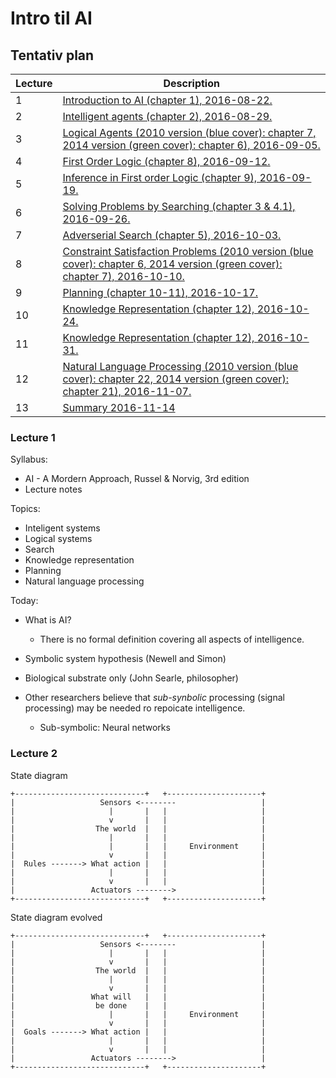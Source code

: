 # Intro til AI

## Tentativ plan
| Lecture | Description
| --- | ----
| 1 | [Introduction to AI (chapter 1), 2016-08-22.](#lecture-1)
| 2 | [Intelligent agents (chapter 2), 2016-08-29.](#lecture-2)
| 3 | [Logical Agents (2010 version (blue cover): chapter 7, 2014 version (green cover): chapter 6), 2016-09-05.](#lecture-3)
| 4 | [First Order Logic (chapter 8), 2016-09-12.](#lecture-4)
| 5 | [Inference in First order Logic (chapter 9), 2016-09-19.](#lecture-5)
| 6 | [Solving Problems by Searching (chapter 3 & 4.1), 2016-09-26.](#lecture-6)
| 7 | [Adverserial Search (chapter 5), 2016-10-03.](#lecture-7)
| 8 | [Constraint Satisfaction Problems (2010 version (blue cover): chapter 6, 2014 version (green cover): chapter 7), 2016-10-10.](#lecture-8)
| 9 | [Planning (chapter 10-11), 2016-10-17.](#lecture-9)
| 10 | [Knowledge Representation (chapter 12), 2016-10-24.](#lecture-10)
| 11 | [Knowledge Representation (chapter 12), 2016-10-31.](#lecture-11)
| 12 | [Natural Language Processing (2010 version (blue cover): chapter 22, 2014 version (green cover): chapter 21), 2016-11-07.](#lecture-12)
| 13 | [Summary 2016-11-14](#lecture-13)

### Lecture 1

Syllabus:
- AI - A Mordern Approach, Russel & Norvig, 3rd edition
- Lecture notes


Topics:
- Inteligent systems
- Logical systems
- Search
- Knowledge representation
- Planning
- Natural language processing

Today:
- What is AI?
  - There is no formal definition covering all aspects of intelligence.

- Symbolic system hypothesis (Newell and Simon)
- Biological substrate only (John Searle, philosopher)
- Other researchers believe that *sub-synbolic* processing (signal processing) may be needed ro repoicate intelligence.
  - Sub-symbolic: Neural networks

### Lecture 2

State diagram

```
+-----------------------------+   +---------------------+
|                   Sensors <--------                   |
|                     |       |   |                     |
|                     v       |   |                     |
|                  The world  |   |                     |
|                     |       |   |                     |
|                     |       |   |     Environment     |
|                     v       |   |                     |
|  Rules -------> What action |   |                     |
|                     |       |   |                     |
|                     v       |   |                     |
|                 Actuators -------->                   |
+-----------------------------+   +---------------------+
```

State diagram evolved

```
+-----------------------------+   +---------------------+
|                   Sensors <--------                   |
|                     |       |   |                     |
|                     v       |   |                     |
|                  The world  |   |                     |
|                     |       |   |                     |
|                     v       |   |                     |
|                 What will   |   |                     |
|                  be done    |   |                     |
|                     |       |   |     Environment     |
|                     v       |   |                     |
|  Goals -------> What action |   |                     |
|                     |       |   |                     |
|                     v       |   |                     |
|                 Actuators -------->                   |
+-----------------------------+   +---------------------+
```
